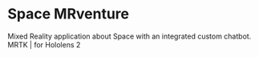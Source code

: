 # Space MRventure
Mixed Reality application about Space with an integrated custom chatbot.  
MRTK | for Hololens 2
